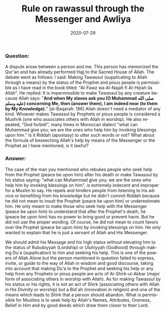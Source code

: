 ﻿---
layout: post
publisher: "alsalafiyyah@icloud.com"
title: "Rule on rawassul through the Messenger and Awliya"
source: "Fatawa Al-Lajnah Ad-Da'imah no. 5156, Question 3"
category: [fatwas,tawassul]
hijri: Dhul-Hijjah 8, 1441
date: 2020-07-29
group1: true
locale: en
lang: en
excerpt: "A dispute arose between a person and me. This person has memorized the Qur'an and has already performed Hajj to the Sacred House of Allah."
---

### Question: 
A dispute arose between a person and me. This person has memorized the Qur'an and has already performed Hajj to the Sacred House of Allah. The debate went as follows: I said: Making Tawassul (supplicating to Allah through a means) by the status of the Prophet and pious people is permissible as I have read in the book titled: "Al-Fawz wa Al-Najah fi Al-Hijrah ila Allah". He replied: It is impermissible to make Tawassul by any creature because Allah says: "**And when My slaves ask you (O Muhammad صلى الله عليه وسلم) concerning Me, then (answer them), I am indeed near (to them by My Knowledge).**" [al-Baqarah: 186] Allah doesn't need a mediator of any kind. Whoever makes Tawassul by Prophets or pious people is considered a Mushrik (one who associates others with Allah in worship). He also repeated, "God forbid!", many times in Moroccan dialect "what can Muhammad give you; we are the ones who help him by invoking blessings upon him." Is it Riddah (apostasy) to utter such words or not? What about the formula of beseeching Allah's help by means of the Messenger or the Prophet as I have mentioned, is it lawful?

### Answer:
The case of the man you mentioned who rebukes people who seek help from the Prophet (peace be upon him) after his death or make Tawassul by his status saying: "what can Muhammad give you; we are the ones who help him by invoking blessings on him", is extremely indecent and improper for a Muslim to say. He repels and hinders people from listening to his advice or benefiting from his knowledge but he didn't commit Riddah because he did not mean to insult the Prophet (peace be upon him) or underestimate him. He only meant to make those who seek help with the Messenger (peace be upon him) to understand that after the Prophet's death, he (peace be upon him) has no power to bring good or prevent harm. But he did not use the proper wording. Of course, he did not mean to count favors over the Prophet (peace be upon him) by invoking blessings on him. He only wanted to explain that he is just a servant of Allah and His Messenger. 

We should admit his Message and his high status without elevating him to the status of Rububiyyah (Lordship) or Uluhiyyah (Godhood) through making Du'a (supplication) to him and seeking his help. This is one of the powers of Allah Alone but the person mentioned in question failed to express, invite, or guide to the way of Allah in wisdom and good discourse, taking into account that making Du'a to the Prophet and seeking his help or any help from any Prophets or pious people are acts of Al-Shirk-ul-Akbar (major form of associating others in worship with Allah). As for making Tawassul by his status or his rights, it is not an act of Shirk (associating others with Allah in His Divinity or worship) but a Bid`ah (innovation in religion) and one of the means which leads to Shirk that a person should abandon. What is permissible for Muslims is to seek help by Allah's Names, Attributes, Oneness, Belief in Him and by good deeds which draw them closer to their Lord.

